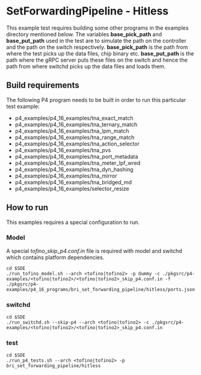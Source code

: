 # SetForwardingPipeline - Hitless
This example test requires building some other programs in the examples directory mentioned below.
The variables **base\_pick\_path** and **base\_put\_path** used in the test are to simulate the path
on the controller and the path on the switch respectively. **base\_pick\_path** is the path from where
the test picks up the data files, chip binary etc. **base\_put\_path** is the path where the gRPC
server puts these files on the switch and hence the path from where switchd picks up the data files
and loads them.

## Build requirements
The following P4 program needs to be built in order to run this particular test example:

 * p4\_examples/p4\_16\_examples/tna\_exact\_match
 * p4\_examples/p4\_16\_examples/tna\_ternary\_match
 * p4\_examples/p4\_16\_examples/tna\_lpm\_match
 * p4\_examples/p4\_16\_examples/tna\_range\_match
 * p4\_examples/p4\_16\_examples/tna\_action\_selector
 * p4\_examples/p4\_16\_examples/tna\_pvs
 * p4\_examples/p4\_16\_examples/tna\_port\_metadata
 * p4\_examples/p4\_16\_examples/tna\_meter\_lpf\_wred
 * p4\_examples/p4\_16\_examples/tna\_dyn\_hashing
 * p4\_examples/p4\_16\_examples/tna\_mirror
 * p4\_examples/p4\_16\_examples/tna\_bridged\_md
 * p4\_examples/p4\_16\_examples/selector\_resize


## How to run
This examples requires a special configuration to run.

### Model
A special *tofino\_skip\_p4.conf.in* file is required with model and switchd which contains platform dependencies.
```
cd $SDE
./run_tofino_model.sh --arch <tofino|tofino2> -p dummy -c ./pkgsrc/p4-examples/<tofino|tofino2>/<tofino|tofino2>_skip_p4.conf.in -f ./pkgsrc/p4-examples/p4_16_programs/bri_set_forwarding_pipeline/hitless/ports.json
```

### switchd
```
cd $SDE
./run_switchd.sh --skip-p4 --arch <tofino|tofino2> -c ./pkgsrc/p4-examples/<tofino|tofino2>/<tofino|tofino2>_skip_p4.conf.in
```

### test
```
cd $SDE
./run_p4_tests.sh --arch <tofino|tofino2> -p bri_set_forwarding_pipeline/hitless
```
